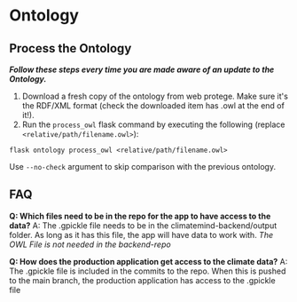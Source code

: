 # Ontology

## Process the Ontology

_**Follow these steps every time you are made aware of an update to the Ontology.**_

1. Download a fresh copy of the ontology from web protege. Make sure it's the RDF/XML format (check the downloaded item has .owl at the end of it!).
2. Run the `process_owl` flask command by executing the following (replace `<relative/path/filename.owl>`):

```
flask ontology process_owl <relative/path/filename.owl>
```

Use `--no-check` argument to skip comparison with the previous ontology.

## FAQ

**Q: Which files need to be in the repo for the app to have access to the data?** A: The .gpickle file needs to be in the climatemind-backend/output folder. As long as it has this file, the app will have data to work with. _The OWL File is not needed in the backend-repo_

**Q: How does the production application get access to the climate data?** A: The .gpickle file is included in the commits to the repo. When this is pushed to the main branch, the production application has access to the .gpickle file
